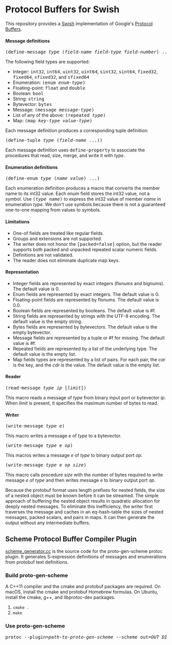 # Protocol Buffers for Swish

This repository provides a [Swish](https://github.com/becls/swish)
implementation of Google's [Protocol
Buffers](https://developers.google.com/protocol-buffers/).

#### Message definitions

<pre>(define-message <i>type</i> (<i>field-name</i> <i>field-type</i> <i>field-number</i>) ...)</pre>

The following field types are supported:
- Integer: <tt>int32</tt>, <tt>int64</tt>, <tt>uint32</tt>, <tt>uint64</tt>, <tt>sint32</tt>, <tt>sint64</tt>, <tt>fixed32</tt>, <tt>fixed64</tt>, <tt>sfixed32</tt>, and <tt>sfixed64</tt>
- Enumeration: <tt>(enum _enum-type_)</tt>
- Floating-point: <tt>float</tt> and <tt>double</tt>
- Boolean: <tt>bool</tt>
- String: <tt>string</tt>
- Bytevector: <tt>bytes</tt>
- Message: <tt>(message _message-type_)</tt>
- List of any of the above: <tt>(repeated _type_)</tt>
- Map: <tt>(map _key-type_ _value-type_)</tt>

Each message definition produces a corresponding tuple
definition:

<pre>(define-tuple <i>type</i> (<i>field-name</i> ...))</pre>

Each message definition uses <tt>define-property</tt> to associate the
procedures that read, size, merge, and write it with _type_.

#### Enumeration definitions

<pre>(define-enum <i>type</i> (<i>name</i> <i>value</i>) ...)</pre>

Each enumeration definition produces a macro that converts the member
name to its int32 value. Each enum field stores the int32 value, not a
symbol. Use <tt>(_type_ _name_)</tt> to express the int32 value of
member _name_ in enumeration _type_. We don't use symbols because
there is not a guaranteed one-to-one mapping from values to symbols.

#### Limitations

- One-of fields are treated like regular fields.
- Groups and extensions are not supported.
- The writer does not honor the <tt>[packed=false]</tt> option, but the reader supports both packed and unpacked repeated scalar numeric fields.
- Definitions are not validated.
- The reader does not eliminate duplicate map keys.

#### Representation

- Integer fields are represented by exact integers (fixnums and
  bignums). The default value is 0.
- Enum fields are represented by exact integers. The default value is 0.
- Floating-point fields are represented by flonums. The default value is 0.0.
- Boolean fields are represented by booleans. The default value is #f.
- String fields are represented by strings with the UTF-8 encoding. The default value is the empty string.
- Bytes fields are represented by bytevectors. The default value is the empty bytevector.
- Message fields are represented by a tuple or #f for missing. The default value is #f.
- Repeated fields are represented by a list of the underlying type. The default value is the empty list.
- Map fields types are represented by a list of pairs. For each pair, the _car_ is the key, and the _cdr_ is the value. The default value is the empty list.

#### Reader

<pre>(read-message <i>type</i> <i>ip</i> [<i>limit</i>])</pre>

This macro reads a message of _type_ from binary input port or
bytevector _ip_. When _limit_ is present, it specifies the maximum
number of bytes to read.

#### Writer

<pre>(write-message <i>type</i> <i>e</i>)</pre>

This macro writes a message _e_ of _type_ to a bytevector.

<pre>(write-message <i>type</i> <i>e</i> <i>op</i>)</pre>

This macros writes a message _e_ of _type_ to binary output port _op_.

<pre>(write-message <i>type</i> <i>e</i> <i>op</i> <i>size</i>)</pre>

This macro calls procedure _size_ with the number of bytes required to
write message _e_ of _type_ and then writes message _e_ to binary
output port _op_.

Because the protobuf format uses length prefixes for nested fields,
the size of a nested object must be known before it can be
streamed. The simple approach of buffering the nested object results
in quadratic allocation for deeply nested messages. To eliminate this
inefficiency, the writer first traverses the message and caches in an
eq-hash-table the sizes of nested messages, packed scalars, and pairs
in maps. It can then generate the output without any intermediate
buffers.

## Scheme Protocol Buffer Compiler Plugin

[scheme_generator.cc](https://github.com/burgerrg/swish-protobuf/blob/master/scheme_generator.cc)
is the source code for the proto-gen-scheme protoc plugin. It
generates S-expression definitions of messages and enumerations from
protobuf text definitions.

### Build proto-gen-scheme

A C++11 compiler and the cmake and protobuf packages are required.  On
macOS, install the cmake and protobuf Homebrew formulas. On Ubuntu,
install the cmake, g++, and libprotoc-dev packages.

1. `cmake .`
2. `make`

### Use proto-gen-scheme

<pre>
protoc --plugin=<i>path-to-proto-gen-scheme</i> --scheme_out=<i>OUT_DIR</i> <i>PROTO_FILES</i>
</pre>
